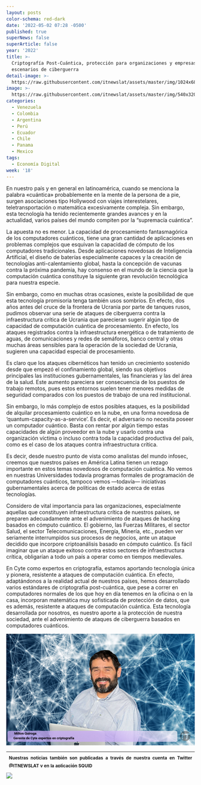 ```yaml
---
layout: posts
color-schema: red-dark
date: '2022-05-02 07:28 -0500'
published: true
superNews: false
superArticle: false
year: '2022'
title: >-
  Criptografía Post-Cuántica, protección para organizaciones y empresas ante
  escenarios de ciberguerra
detail-image: >-
  https://raw.githubusercontent.com/itnewslat/assets/master/img/1024x680/Milton-Quiroga-g.jpg
image: >-
  https://raw.githubusercontent.com/itnewslat/assets/master/img/540x320/Milton-Quiroga-p.jpg
categories:
  - Venezuela
  - Colombia
  - Argentina
  - Perú
  - Ecuador
  - Chile
  - Panama
  - Mexico
tags:
  - Economía Digital
week: '18'
---
```

En nuestro país y en general en latinoamérica, cuando se menciona la palabra «cuántica» probablemente en la mente de la persona de a pie, surgen asociaciones tipo Hollywood con viajes interestelares, teletransportación o matemática excesivamente compleja. Sin embargo, esta tecnología ha tenido recientemente grandes avances y en la actualidad, varios países del mundo compiten por la “supremacía cuántica”.
 
La apuesta no es menor. La capacidad de procesamiento fantasmagórica de los computadores cuánticos, tiene una gran cantidad de aplicaciones en problemas complejos que esquivan la capacidad de cómputo de los computadores tradicionales. Desde aplicaciones novedosas de Inteligencia Artificial, el diseño de baterías especialmente capaces y la creación de tecnologías anti-calentamiento global, hasta la concepción de vacunas contra la próxima pandemia, hay consenso en el mundo de la ciencia que la computación cuántica constituye la siguiente gran revolución tecnológica para nuestra especie.
 
Sin embargo, como en muchas otras ocasiones, existe la posibilidad de que esta tecnología promisoria tenga también usos sombríos. En efecto, dos años antes del cruce de la frontera de Ucrania por parte de tanques rusos, pudimos observar una serie de ataques de ciberguerra contra la infraestructura crítica de Ucrania que parecieran sugerir algún tipo de capacidad de computación cuántica de procesamiento. En efecto, los ataques registrados contra la infraestructura energética o de tratamiento de aguas, de comunicaciones y redes de semáforos, banco central y otras muchas áreas sensibles para la operación de la sociedad de Ucrania, sugieren una capacidad especial de procesamiento.
 
Es claro que los ataques cibernéticos han tenido un crecimiento sostenido desde que empezó el confinamiento global, siendo sus objetivos principales las instituciones gubernamentales, las financieras y las del área de la salud. Este aumento pareciera ser consecuencia de los puestos de trabajo remotos, pues estos entornos suelen tener menores medidas de seguridad comparados con los puestos de trabajo de una red institucional.
 
Sin embargo, lo más complejo de estos posibles ataques, es la posibilidad de alquilar procesamiento cuántico en la nube, en una forma novedosa de ‘quantum-capacity-as-a-service’. Es decir, el adversario no necesita poseer un computador cuántico. Basta con rentar por algún tiempo estas capacidades de algún proveedor en la nube y usarlo contra una organización víctima o incluso contra toda la capacidad productiva del país, como es el caso de los ataques contra infraestructura crítica.
 
Es decir, desde nuestro punto de vista como analistas del mundo infosec, creemos que nuestros países en América Latina tienen un rezago importante en estos temas novedosos de computación cuántica. No vemos en nuestras Universidades todavía programas formales de programación de computadores cuánticos, tampoco vemos —todavía— iniciativas gubernamentales acerca de políticas de estado acerca de estas tecnologías.
 
Considero de vital importancia para las organizaciones, especialmente aquellas que constituyen infraestructura crítica de nuestros países, se preparen adecuadamente ante el advenimiento de ataques de hacking basados en cómputo cuántico. El gobierno, las Fuerzas Militares, el sector Salud, el sector Telecomunicaciones, Energía, Minería, etc., pueden ver seriamente interrumpidos sus procesos de negocios, ante un ataque decidido que incorpore criptoanálisis basado en cómputo cuántico. Es fácil imaginar que un ataque exitoso contra estos sectores de infraestructura crítica, obligarían a todo un país a operar como en tiempos medievales.

En Cyte como expertos en criptografía, estamos aportando tecnología única y pionera, resistente a ataques de computación cuántica. En efecto, adaptándonos a la realidad actual de nuestros países, hemos desarrollado varios estándares de criptografía post-cuántica, que pese a correr en computadores normales de los que hoy en día tenemos en la oficina o en la casa, incorporan matemática muy sofisticada de protección de datos, que es además, resistente a ataques de computación cuántica. Esta tecnología desarrollada por nosotros, es nuestro aporte a la protección de nuestra sociedad, ante el advenimiento de ataques de ciberguerra basados en computadores cuánticos.

![](https://raw.githubusercontent.com/itnewslat/assets/master/img/540x320/Milton-Quiroga-p.jpg)

<table style="height: 42px;" width="569">
<tbody>
<tr>
<td style="text-align: justify;"><sub><strong>Nuestras noticias también son publicadas a través de nuestra cuenta en Twitter <a href="https://twitter.com/itnewslat?lang=es">@ITNEWSLAT</a> y en la aplicación <a href="https://squidapp.co/en/">SQUID</a></strong></sub></td>
</tr>
</tbody>
</table>

<img src="https://tracker.metricool.com/c3po.jpg?hash=56f88a41e39ab42c063cc51676587a04"/>